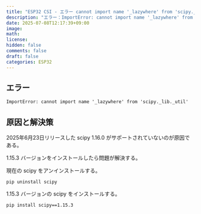 ```yaml
---
title: "ESP32 CSI - エラー cannot import name '_lazywhere' from 'scipy._lib._util' 解決策"
description: "エラー：ImportError: cannot import name '_lazywhere' from 'scipy._lib._util'"
date: 2025-07-08T12:17:39+09:00
image: 
math: 
license: 
hidden: false
comments: false
draft: false
categories: ESP32
---
```


## エラー
```cmd
ImportError: cannot import name '_lazywhere' from 'scipy._lib._util'
```

## 原因と解決策
2025年6月23日リリースした scipy 1.16.0 がサポートされていないのが原因である。

1.15.3 バージョンをインストールしたら問題が解決する。

現在の scipy をアンインストールする。

```shell
pip uninstall scipy
```

1.15.3 バージョンの scipy をインストールする。

```shell
pip install scipy==1.15.3
```